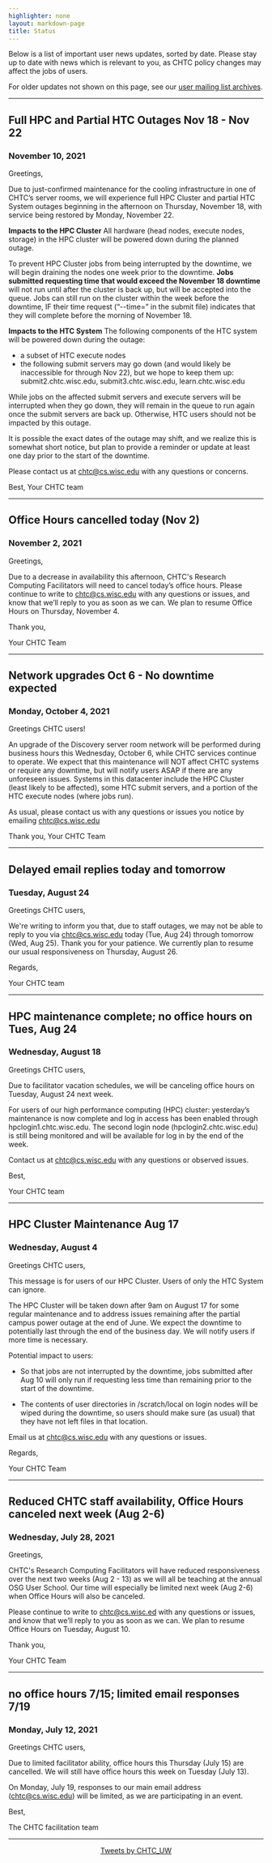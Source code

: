 ```yaml
---
highlighter: none
layout: markdown-page
title: Status
---
```


Below is a list of important user news updates, sorted by date. Please
stay up to date with news which is relevant to you, as CHTC policy
changes may affect the jobs of users.

For older updates not shown on this page, see our [user mailing list
archives](https://www-auth.cs.wisc.edu/lists/chtc-users/).

------------------------------------------------------------------------

## Full HPC and Partial HTC Outages Nov 18 - Nov 22
### November 10, 2021
Greetings,
 
Due to just-confirmed maintenance for the cooling infrastructure in one of CHTC’s server rooms, we will experience full HPC Cluster and partial HTC System outages beginning in the afternoon on Thursday, November 18, with service being restored by Monday, November 22.
 
**Impacts to the HPC Cluster**
All hardware (head nodes, execute nodes, storage) in the HPC cluster will be powered down during the planned outage.

To prevent HPC Cluster jobs from being interrupted by the downtime, we will begin draining the nodes one week prior to the downtime. **Jobs submitted requesting time that would exceed the November 18 downtime** will not run until after the cluster is back up, but will be accepted into the queue. Jobs can still run on the cluster within the week before the downtime, IF their time request (“--time=” in the submit file) indicates that they will complete before the morning of November 18.
 
**Impacts to the HTC System**
The following components of the HTC system will be powered down during the outage: 
* a subset of HTC execute nodes
* the following submit servers may go down (and would likely be inaccessible for through Nov 22), but we hope to keep them up: submit2.chtc.wisc.edu, submit3.chtc.wisc.edu, learn.chtc.wisc.edu

While jobs on the affected submit servers and execute servers will be interrupted when they go down, they will remain in the queue to run again once the submit servers are back up. Otherwise, HTC users should not be impacted by this outage. 
 
It is possible the exact dates of the outage may shift, and we realize this is somewhat short notice, but plan to provide a reminder or update at least one day prior to the start of the downtime.
 
Please contact us at chtc@cs.wisc.edu with any questions or concerns. 
 
Best, 
Your CHTC team

------------------------------------------------------------------------

## Office Hours cancelled today (Nov 2)
### November 2, 2021

Greetings,

Due to a decrease in availability this afternoon, CHTC's Research Computing Facilitators will need to cancel today’s office hours. Please continue to write to chtc@cs.wisc.edu with any questions or issues, and know that we’ll reply to you as soon as we can. We plan to resume Office Hours on Thursday, November 4.

Thank you,

Your CHTC Team

------------------------------------------------------------------------

## Network upgrades Oct 6 - No downtime expected
### Monday, October 4, 2021

Greetings CHTC users!

An upgrade of the Discovery server room network will be performed during business hours this Wednesday, October 6, while CHTC services continue to operate. We expect that this maintenance will NOT affect CHTC systems or require any downtime, but will notify users ASAP if there are any unforeseen issues. Systems in this datacenter include the HPC Cluster (least likely to be affected), some HTC submit servers, and a portion of the HTC execute nodes (where jobs run).

As usual, please contact us with any questions or issues you notice by emailing chtc@cs.wisc.edu

Thank you,
Your CHTC Team

------------------------------------------------------------------------

## Delayed email replies today and tomorrow
### Tuesday, August 24

Greetings CHTC users,

We're writing to inform you that, due to staff outages, we may not be able to reply to you via chtc@cs.wisc.edu today (Tue, Aug 24) through tomorrow (Wed, Aug 25). Thank you for your patience. We currently plan to resume our usual responsiveness on Thursday, August 26.

Regards, 

Your CHTC team

------------------------------------------------------------------------

## HPC maintenance complete; no office hours on Tues, Aug 24
### Wednesday, August 18

Greetings CHTC users, 

Due to facilitator vacation schedules, we will be canceling office hours on Tuesday, August 24 next week. 

For users of our high performance computing (HPC) cluster: yesterday’s maintenance is now complete and log in access has been enabled through hpclogin1.chtc.wisc.edu. The second login node (hpclogin2.chtc.wisc.edu) is still being monitored and will be available for log in by the end of the week. 

Contact us at chtc@cs.wisc.edu with any questions or observed issues. 

Best, 

Your CHTC team

------------------------------------------------------------------------
## HPC Cluster Maintenance Aug 17
### Wednesday, August 4

Greetings CHTC users,

This message is for users of our HPC Cluster. Users of only the HTC System can ignore.

The HPC Cluster will be taken down after 9am on August 17 for some regular maintenance and to address issues remaining after the partial campus power outage at the end of June. We expect the downtime to potentially last through the end of the business day. We will notify users if more time is necessary.

Potential impact to users:

- So that jobs are not interrupted by the downtime, jobs submitted after Aug 10 will only run if requesting less time than remaining prior to the start of the downtime.

- The contents of user directories in /scratch/local on login nodes will be wiped during the downtime, so users should make sure (as usual) that they have not left files in that location.

Email us at chtc@cs.wisc.edu with any questions or issues.

Regards,

Your CHTC Team

------------------------------------------------------------------------
## Reduced CHTC staff availability, Office Hours canceled next week (Aug 2-6)
### Wednesday, July 28, 2021

Greetings,

CHTC's Research Computing Facilitators will have reduced responsiveness over the next two weeks (Aug 2 - 13) as we will all be teaching at the annual OSG User School. Our time will especially be limited next week (Aug 2-6) when Office Hours will also be canceled.

Please continue to write to chtc@cs.wisc.ed with any questions or issues, and know that we’ll reply to you as soon as we can. We plan to resume Office Hours on Tuesday, August 10.

Thank you,

Your CHTC Team

------------------------------------------------------------------------
## no office hours 7/15; limited email responses 7/19
### Monday, July 12, 2021

Greetings CHTC users, 

Due to limited facilitator ability, office hours this Thursday (July 15) are cancelled. We will still have office hours this week on Tuesday (July 13). 

On Monday, July 19, responses to our main email address (chtc@cs.wisc.edu) will be limited, as we are participating in an event. 

Best,

The CHTC facilitation team

------------------------------------------------------------------------

<center><a class="twitter-timeline" data-width="800" data-height="500" data-theme="light" data-link-color="#2B7BB9" href="https://twitter.com/CHTC_UW?ref_src=twsrc%5Etfw">Tweets by CHTC_UW</a> <script async src="https://platform.twitter.com/widgets.js" charset="utf-8"></script></center>
